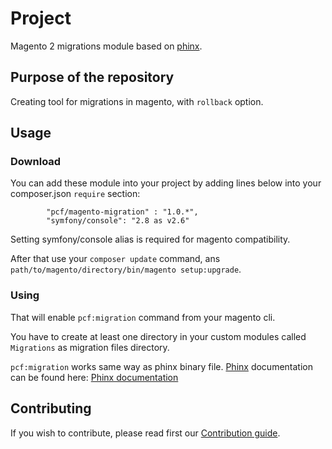 # Project
Magento 2 migrations module based on [phinx](https://github.com/cakephp/phinx).

## Purpose of the repository
Creating tool for migrations in magento, with `rollback` option.

## Usage

### Download
You can add these module into your project by adding lines below into your composer.json `require` section:
```
        "pcf/magento-migration" : "1.0.*",
        "symfony/console": "2.8 as v2.6"
```
Setting symfony/console alias is required for magento compatibility.

After that use your `composer update` command, ans `path/to/magento/directory/bin/magento setup:upgrade`.

### Using
That will enable `pcf:migration` command from your magento cli.

You have to create at least one directory in your custom modules called `Migrations` as migration files directory.

`pcf:migration` works same way as phinx binary file. [Phinx](https://github.com/cakephp/phinx) documentation can be found here: [Phinx documentation](http://docs.phinx.org)

## Contributing

If you wish to contribute, please read first our [Contribution guide](CONTRIBUTING.md).
